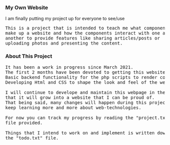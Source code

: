 <h3>My Own Website</h3>
<p>I am finally putting my project up for everyone to see/use</p>

<pre>
This is a project that is intended to teach me what components
make up a website and how the components interact with one and
another to provide features like sharing articles/posts or
uploading photos and presenting the content.
</pre>


<h3>About This Project</h3>

<pre>
It has been a work in progress since March 2021.
The first 2 months have been devoted to getting this website ready.
Basic backend functionality for the php scripts to render content.
Developing Html and CSS to shape the look and feel of the website.

I will continue to develope and maintain this webpage in the hopes
that it will grow into a website that I can be proud of.
That being said, many changes will happen during this project as I
keep learning more and more about web-technologies.

For now you can track my progress by reading the "project.txt"
file provided.

Things that I intend to work on and implement is written down in
the "todo.txt" file.
</pre>
